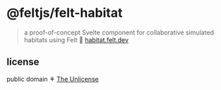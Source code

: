# @feltjs/felt-habitat

> a proof-of-concept Svelte component for collaborative simulated habitats using Felt 🌵
> [habitat.felt.dev](https://habitat.felt.dev/)

## license

public domain ⚘ [The Unlicense](LICENSE)
